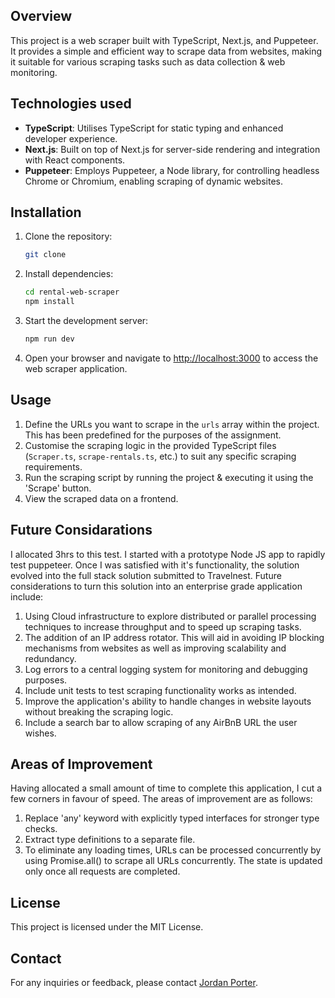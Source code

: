 ## Overview

This project is a web scraper built with TypeScript, Next.js, and Puppeteer. It provides a simple and efficient way to scrape data from websites, making it suitable for various scraping tasks such as data collection & web monitoring.

## Technologies used

- **TypeScript**: Utilises TypeScript for static typing and enhanced developer experience.
- **Next.js**: Built on top of Next.js for server-side rendering and integration with React components.
- **Puppeteer**: Employs Puppeteer, a Node library, for controlling headless Chrome or Chromium, enabling scraping of dynamic websites.

## Installation

1. Clone the repository:

    ```bash
    git clone 
    ```

2. Install dependencies:

    ```bash
    cd rental-web-scraper
    npm install
    ```

3. Start the development server:

    ```bash
    npm run dev
    ```

4. Open your browser and navigate to [http://localhost:3000](http://localhost:3000) to access the web scraper application.

## Usage

1. Define the URLs you want to scrape in the `urls` array within the project. This has been predefined for the purposes of the assignment. 
2. Customise the scraping logic in the provided TypeScript files (`Scraper.ts`, `scrape-rentals.ts`, etc.) to suit any specific scraping requirements.
3. Run the scraping script by running the project & executing it using the 'Scrape' button.
4. View the scraped data on a frontend. 


## Future Considarations 

I allocated 3hrs to this test. I started with a prototype Node JS app to rapidly test puppeteer. Once I was satisfied with it's functionality, the solution evolved into the full stack solution submitted to Travelnest. Future considerations to turn this solution into an enterprise grade application include:

1. Using Cloud infrastructure to explore distributed or parallel processing techniques to increase throughput and to speed up scraping tasks.
2. The addition of an IP address rotator. This will aid in avoiding IP blocking mechanisms from websites as well as improving scalability and redundancy.  
3. Log errors to a central logging system for monitoring and debugging purposes.
4. Include unit tests to test scraping functionality works as intended.
5. Improve the application's ability to handle changes in website layouts without breaking the scraping logic.
6. Include a search bar to allow scraping of any AirBnB URL the user wishes. 


## Areas of Improvement

Having allocated a small amount of time to complete this application, I cut a few corners in favour of speed. The areas of improvement are as follows:

1. Replace 'any' keyword with explicitly typed interfaces for stronger type checks. 
2. Extract type definitions to a separate file.
3. To eliminate any loading times, URLs can be processed concurrently by using Promise.all() to scrape all URLs concurrently. The state is updated only once all requests are completed.


## License

This project is licensed under the MIT License.

## Contact

For any inquiries or feedback, please contact [Jordan Porter](mailto:jordanporter94@outlook.com).


